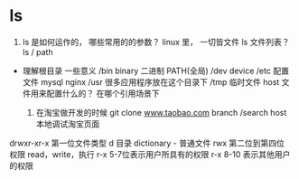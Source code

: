 # ls

1. ls 是如何运作的， 哪些常用的的参数？
  linux 里， 一切皆文件
  ls 文件列表？ ls / path
  - 理解根目录 一些意义
  /bin   binary  二进制     PATH(全局)
  /dev   device
  /etc   配置文件   mysql  nginx
  /usr   很多应用程序放在这个目录下
  /tmp   临时文件
    host 文件用来配置什么的？ 在哪个引用场景下

    1. 在淘宝做开发的时候
      git clone www.taobao.com  branch /search
      host 本地调试淘宝页面

  drwxr-xr-x
  第一位文件类型  d 目录 dictionary   - 普通文件
  rwx  第二位到第四位 权限  read，write，执行
  r-x   5-7位表示用户所具有的权限
  r-x   8-10  表示其他用户的权限
